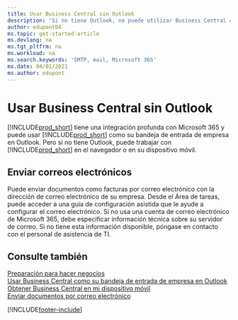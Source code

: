 ```yaml
---
title: Usar Business Central sin Outlook
description: 'Si no tiene Outlook, no puede utilizar Business Central como su bandeja de entrada de empresa en Outlook, pero puede trabajar en un navegador o en su dispositivo móvil.'
author: edupont04
ms.topic: get-started-article
ms.devlang: na
ms.tgt_pltfrm: na
ms.workload: na
ms.search.keywords: 'SMTP, mail, Microsoft 365'
ms.date: 04/01/2021
ms.author: edupont
---
```

# <a name="use-business-central-without-outlook"></a><a name="use-business-central-without-outlook"></a><a name="use-business-central-without-outlook"></a>Usar Business Central sin Outlook
[!INCLUDE[prod_short](includes/prod_short.md)] tiene una integración profunda con Microsoft 365 y puede usar [!INCLUDE[prod_short](includes/prod_short.md)] como su bandeja de entrada de empresa en Outlook. Pero si no tiene Outlook, puede trabajar con [!INCLUDE[prod_short](includes/prod_short.md)] en el navegador o en su dispositivo móvil.  

## <a name="sending-email"></a><a name="sending-email"></a><a name="sending-email"></a>Enviar correos electrónicos
Puede enviar documentos como facturas por correo electrónico con la dirección de correo electrónico de su empresa. Desde el Área de tareas, puede acceder a una guía de configuración asistida que le ayude a configurar el correo electrónico. Si no usa una cuenta de correo electrónico de Microsoft 365, debe especificar información técnica sobre su servidor de correo. Si no tiene esta información disponible, póngase en contacto con el personal de asistencia de TI.  


## <a name="see-also"></a><a name="see-also"></a><a name="see-also"></a>Consulte también
[Preparación para hacer negocios](ui-get-ready-business.md)  
[Usar Business Central como su bandeja de entrada de empresa en Outlook](admin-outlook.md)  
[Obtener Business Central en mi dispositivo móvil](install-mobile-app.md)  
[Enviar documentos por correo electrónico](ui-how-send-documents-email.md)


[!INCLUDE[footer-include](includes/footer-banner.md)]
